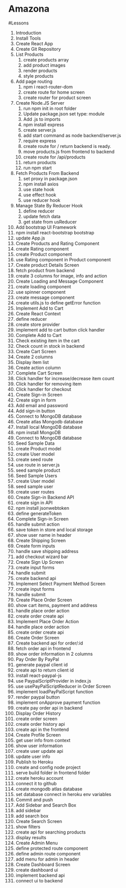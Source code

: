 # Amazona

#Lessons

1. Introduction
2. Install Tools
3. Create React App
4. Create Git Repository
5. List Products
   1. create products array
   2. add product images
   3. render products
   4. style products
6. Add page routing
   1. npm i react-router-dom
   2. create route for home screen
   3. create router for product screen
7. Create Node.JS Server
   1. run npm init in root folder
   2. Update package.json set type: module
   3. Add .js to imports
   4. npm install express
   5. create server.js
   6. add start command as node backend/server.js
   7. require express
   8. create route for / return backend is ready.
   9. move products.js from frontend to backend
   10. create route for /api/products
   11. return products
   12. run npm start
8. Fetch Products From Backend
   1. set proxy in package.json
   2. npm install axios
   3. use state hook
   4. use effect hook
   5. use reducer hook
9. Manage State By Reducer Hook
   1. define reducer
   2. update fetch data
   3. get state from usReducer
10. Add bootstrap UI Framework
   1. npm install react-bootstrap bootstrap
   2. update App.js
11. Create Products and Rating Component
   1. create Rating component
   2. create Product component
   3. use Rating component in Product component
12. Create product Details Screen
   1. fetch product from backend
   2. create 3 columns for image, info and action
13. Create Loading and Message Component
   1. create loading component
   2. use spinner component
   3. create message component
   4. create utils.js to define getError function
14. Implement Add to Cart
   1. Create React Context
   2. define reducer
   3. create store provider
   4. implement add to cart button click handler
15. Complete Add to Cart
   1. Check existing item in the cart
   2. Check count in stock in backend
16. Create Cart Screen
   1. Create 2 columns
   2. Display item list
   3. Create action column
17. Complete Cart Screen
   1. Click handler for increase/decrease item count
   2. Click handler for removing item
   3. Click handler for checkout
18. Create Sign-in Screen
   1. Create sign in form
   2. Add email and password
   3. Add sign-in button
19. Connect to MongoDB database
   1. Create atlas Mongodb database
   2. Install local MongoDB database
   3. npm install MongoDB
   4. Connect to MongoDB database
20. Seed Sample Data
   1. create Product model
   2. create User model
   3. create seed route
   4. use route in server.js
   5. seed sample product
21. Seed Sample Users
   1. create User model
   2. seed sample user
   3. create user routes
22. Create Sign-in Backend API
   1. create sign in API
   2. npm install jsonwebtoken
   3. define generateToken
23. Complete Sign-in Screen
   1. handle submit action
   2. save token in store and local storage
   3. show user name in header
24. Create Shipping Screen
   1. Create form inputs
   2. handle save shipping address
   3. add checkout wizard bar
25. Create Sign Up Screen
   1. create input forms
   2. handle submit
   3. create backend api
26. Implement Select Payment Method Screen
   1. create input forms
   2. handle submit
27. Create Place Order Screen
   1. show cart items, payment and address
   2. handle place order action
   3. create order create api
28. Implement Place Order Action
   1. handle place order action
   2. create order create api
29. Create Order Screen
   1. Create backend api for order/:id
   2. fetch order api in frontend
   3. show order information in 2 columns
30. Pay Order By PayPal
   1. generate paypal client id
   2. create api to return client id
   3. install react-paypal-js
   4. use PaypalScriptProvider in index.js
   5. use usePayPalScriptReducer in Order Screen
   6. implement loadPayPalScript function
   7. render paypal button
   8. implement onApprove payment function
   9. create pay order api in backend
31. Display Order History
   1. create order screen
   2. create order history api
   3. create api in the frontend
32. Create Profile Screen
   1. get user info from context
   2. show user information
   3. create user update api
   4. update user info
33. Publish to Heroku
   1. create and config node project
   2. serve build folder in frontend folder
   3. create heroku account
   4. connect it to github
   5. create mongodb atlas database
   6. set database connect in heroku env variables
   7. Commit and push
34. Add Sidebar and Search Box
   1. add sidebar
   2. add search box
35. Create Search Screen
   1. show filters
   2. create api for searching products
   4. display results
36. Create Admin Menu
   1. define protected route component
   2. define admin route component
   3. add menu for admin in header
37. Create Dashboard Screen
   1. create dashboard ui
   2. implement backend api
   3. connect ui to backend